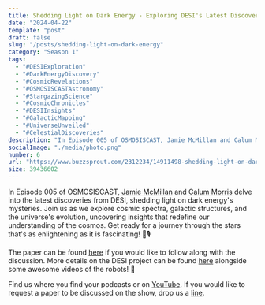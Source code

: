 ```yaml
---
title: Shedding Light on Dark Energy - Exploring DESI's Latest Discoveries!
date: "2024-04-22"
template: "post"
draft: false
slug: "/posts/shedding-light-on-dark-energy"
category: "Season 1"
tags:
  - "#DESIExploration"
  - "#DarkEnergyDiscovery"
  - "#CosmicRevelations"
  - "#OSMOSISCASTAstronomy"
  - "#StargazingScience"
  - "#CosmicChronicles"
  - "#DESIInsights"
  - "#GalacticMapping"
  - "#UniverseUnveiled"
  - "#CelestialDiscoveries"
description: "In Episode 005 of OSMOSISCAST, Jamie McMillan and Calum Morris delve into the latest discoveries from DESI, shedding light on dark energy's mysteries."
socialImage: "./media/photo.png"
number: 6
url: "https://www.buzzsprout.com/2312234/14911498-shedding-light-on-dark-energy-exploring-desi-s-latest-discoveries.mp3"
size: 39436602
---
```


In Episode 005 of OSMOSISCAST, [Jamie McMillan](https://www.linkedin.com/in/jamie-mcmillan-metrology/) and [Calum Morris](https://www.linkedin.com/in/calum-morris-7015a028b/) delve into the latest discoveries from DESI, shedding light on dark energy's mysteries. Join us as we explore cosmic spectra, galactic structures, and the universe's evolution, uncovering insights that redefine our understanding of the cosmos. Get ready for a journey through the stars that's as enlightening as it is fascinating! 🌌🎙️

The paper can be found [here](https://arxiv.org/pdf/2404.03000.pdf) if you would like to follow along with the discussion. More details on the DESI project can be found [here](https://www.desi.lbl.gov/science/) alongside some awesome videos of the robots! 🤖

Find us where you find your podcasts or on [YouTube](https://www.youtube.com/@Osmosiscast). If you would like to request a paper to be discussed on the show, drop us a [line](mailto:osmosiscast@gmail.com?subject=Osmosis%20Cast%20|%20Episode%20Suggestion).
